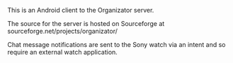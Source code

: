 This is an Android client to the Organizator server.

The source for the server is hosted on Sourceforge at sourceforge.net/projects/organizator/


Chat message notifications are sent to the Sony watch via an intent and so require an external
watch application.

